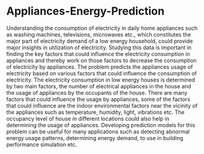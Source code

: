# Appliances-Energy-Prediction
Understanding the consumption of electricity in daily home appliances such as washing machines, televisions, microwaves etc., which constitutes the major part of electricity demand of a low energy household, could provide major insights in utilization of electricity. Studying this data is important in finding the key factors that could influence the electricity consumption in appliances and thereby work on those factors to decrease the consumption of electricity by appliances. The problem predicts the appliances usage of electricity based on various factors that could influence the consumption of electricity. 
The electricity consumption in low energy houses is determined by two main factors, the number of electrical appliances in the house and the usage of appliances by the occupants of the house. There are many factors that could influence the usage by appliances, some of the factors that could influence are the indoor environmental factors near the vicinity of the appliances such as temperature, humidity, light, vibrations etc. The occupancy level of house in different locations could also help in determining the usage of appliances. Developing prediction models for this problem can be useful for many applications such as detecting abnormal energy usage patterns, determining energy demand, to use in building performance simulation etc.
